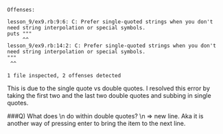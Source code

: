 ```
Offenses:

lesson_9/ex9.rb:9:6: C: Prefer single-quoted strings when you don't need string interpolation or special symbols.
puts """
     ^^
lesson_9/ex9.rb:14:2: C: Prefer single-quoted strings when you don't need string interpolation or special symbols.
"""
 ^^

1 file inspected, 2 offenses detected
```
This is due to the single quote vs double  quotes. I resolved this error by taking the first two and the
last two double quotes and subbing in single quotes.

###Q)  What does \n do within double quotes?
\n => new line. Aka it is another way of pressing enter to bring the item to the next line.
